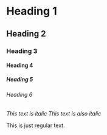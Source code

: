 # Heading 1
## Heading 2
### Heading 3
#### Heading 4
##### Heading 5
###### Heading 6

*This text is italic*
_This text is also italic_

This is just regular text.